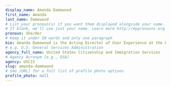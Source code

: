 ```yaml
---
display_name: Amanda Damewood
first_name: Amanda
last_name: Damewood
# List your pronoun(s) if you want them displayed alongside your name.
# If blank, we'll use just your name. Learn more http://mypronouns.org
pronoun: She/Her
# Keep it under 50 words and only one paragraph
bio: Amanda Damewood is the Acting Director of User Experience at the Department of Homeland Security. She leads technologists to create excellent customer experiences (CX) using service design. Prior to federal service, Amanda’s work focused on coaching organizations through strategic planning using human centered design practices and deliverables.
# e.g. U.S. General Services Administration
agency_full_name: United States Citizenship and Immigration Services
# Agency Acronym [e.g., GSA]
agency: USCIS
slug: amanda-damewood
# See [URL] for a full list of profile photo options
profile_photo: null
---
```

